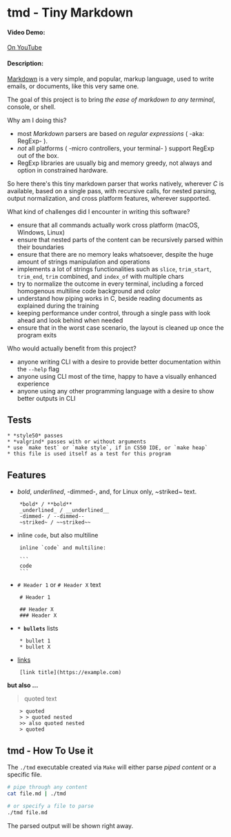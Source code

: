 # tmd - Tiny Markdown       

#### Video Demo:               

[On YouTube](https://youtu.be/jLmFxWflcDo)


#### Description:              

[Markdown](https://en.wikipedia.org/wiki/Markdown) is a very simple, and popular, markup language, used to write emails, or documents, like this very same one.

The goal of this project is to bring *the ease of markdown to any terminal*, console, or shell.

Why am I doing this?

  * most *Markdown* parsers are based on _regular expressions_ ( -aka: RegExp- ).
  * *not* all platforms ( -micro controllers, your terminal- ) support RegExp out of the box.
  * RegExp libraries are usually big and memory greedy, not always and option in constrained hardware.

So here there's this tiny markdown parser that works natively, wherever *C* is available, based on a single pass, with recursive calls, for nested parsing, output normalization, and cross platform features, wherever supported.

What kind of challenges did I encounter in writing this software?

  * ensure that all commands actually work cross platform (macOS, Windows, Linux)
  * ensure that nested parts of the content can be recursively parsed within their boundaries
  * ensure that there are no memory leaks whatsoever, despite the huge amount of strings manipulation and operations
  * implements a lot of strings functionalities such as `slice`, `trim_start`, `trim_end`, `trim` combined, and `index_of` with multiple chars
  * try to normalize the outcome in every terminal, including a forced homogenous multiline code background and color
  * understand how piping works in C, beside reading documents as explained during the training
  * keeping performance under control, through a single pass with look ahead and look behind when needed
  * ensure that in the worst case scenario, the layout is cleaned up once the program exits

Who would actually benefit from this project?

  * anyone writing CLI with a desire to provide better documentation within the `--help` flag
  * anyone using CLI most of the time, happy to have a visually enhanced experience
  * anyone using any other programming language with a desire to show better outputs in CLI


## Tests                     

    * *style50* passes
    * *valgrind* passes with or without arguments
    * use `make test` or `make style`, if in CS50 IDE, or `make heap`
    * this file is used itself as a test for this program


## Features                  

  * *bold*, _underlined_, -dimmed-, and, for Linux only, ~striked~ text.

```
    *bold* / **bold**
    _underlined_ / __underlined__
    -dimmed- / --dimmed--
    ~striked~ / ~~striked~~
```

  * inline `code`, but also multiline

````
    inline `code` and multiline:

    ```
    code
    ```
````

  * `# Header 1` or `# Header X` text

```
    # Header 1

    ## Header X
    ### Header X
```

  * **`* bullets`** lists

```
    * bullet 1
    * bullet X
```

  * [links](https://example.com)

```
    [link title](https://example.com)
```

**but also ...**
> quoted text

```
    > quoted
    > > quoted nested
    >> also quoted nested
    > quoted
```


## tmd - How To Use it       

The `./tmd` executable created via `Make` will either parse *piped content* or a specific file.

```sh
# pipe through any content
cat file.md | ./tmd

# or specify a file to parse
./tmd file.md
```

The parsed output will be shown right away.
